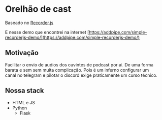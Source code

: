 # Orelhão de cast

Baseado no [Recorder.js](https://github.com/mattdiamond/Recorderjs)

E nesse demo que encontrei na internet [https://addpipe.com/simple-recorderjs-demo/](https://addpipe.com/simple-recorderjs-demo/)
## Motivação
Facilitar o envio de audios dos ouvintes de podcast por ai. 
De uma forma barata e sem sem muita complicação. 
Pois é um inferno configurar um canal no telegram e pilotar o discord exige praticamente um curso técnico.

## Nossa stack
- HTML e JS
- Python
  - Flask

